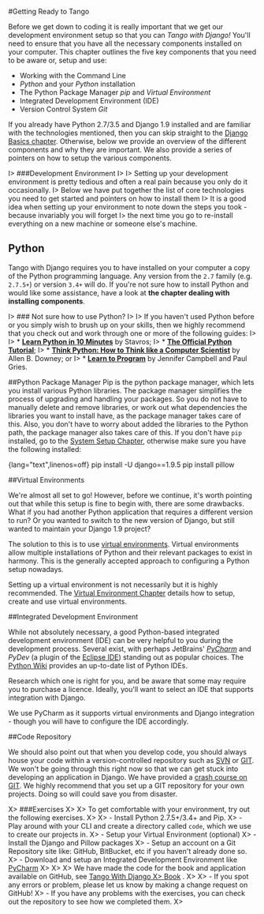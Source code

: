 #Getting Ready to Tango

Before we get down to coding it is really important that we get our development environment setup so that you can *Tango with Django!* You'll need to ensure that you have all the necessary components installed on your computer. This chapter outlines the five key components that you need to be aware or, setup and use:

* Working with the Command Line
* *Python* and your *Python* installation
* The Python Package Manager *pip* and *Virtual Environment* 
* Integrated Development Environment (IDE)
* Version Control System *Git* 


If you already have Python 2.7/3.5 and Django 1.9 installed and are familiar with the technologies mentioned, then you can skip straight to the [Django Basics chapter](#chapter-django-basics). Otherwise, below we provide an overview of the different components and why they are important. We also provide a series of pointers on how to setup the various components.


I> ###Development Environment 
I>
I> Setting up your development environment is pretty tedious and often a real pain because you only do it occasionally. 
I> Below we have put together the list of core technologies you need to get started and pointers on how to install them
I> It is a good idea when setting up your environment to note down the steps you took - because invariably you will forget I> the next time you go to re-install everything on a new machine or someone else's machine.


## Python
Tango with Django requires you to have installed on your computer a copy of the Python programming language. Any version from the `2.7` family (e.g. `2.7.5+`) or version `3.4+` will do. If you're not sure how to install Python and would like some assistance, have a look at **the chapter dealing with installing components**.

I> ### Not sure how to use Python?
I>
I> If you haven't used Python before or you simply wish to brush up on your skills, then we highly recommend that you check out and work through one or more of the following guides:
I> 
I> * [**Learn Python in 10 Minutes**](http://www.korokithakis.net/tutorials/python/) by Stavros;
I> * [**The Official Python Tutorial**](http://docs.python.org/2/tutorial/);
I> * [**Think Python: How to Think like a Computer Scientist**](http://www.greenteapress.com/thinkpython/) by Allen B. Downey; or
I> * [**Learn to Program**](https://www.coursera.org/course/programming1) by Jennifer Campbell and Paul Gries.


##Python Package Manager 
Pip is the python package manager, which lets you install various Python libraries. The package manager simplifies the process of upgrading and handling your packages. So you do not have to manually delete and remove libraries, or work out what dependencies the libraries you want to install have, as the package manager takes care of this. Also, you don't have to worry about added the libraries to the Python path, the package manager also takes care of this. If you don't have `pip` installed, go to the [System Setup Chapter](#chapter-system-setup), otherwise make sure you have the following installed:

{lang="text",linenos=off}
	pip install -U django==1.9.5
	pip install pillow


##Virtual Environments

We're almost all set to go! However, before we continue, it's worth
pointing out that while this setup is fine to begin with, there are some
drawbacks. What if you had another Python application that requires a
different version to run? Or you wanted to switch to the new version of
Django, but still wanted to maintain your Django 1.9 project?

The solution to this is to use [virtual
environments](http://simononsoftware.com/virtualenv-tutorial/). Virtual
environments allow multiple installations of Python and their relevant
packages to exist in harmony. This is the generally accepted approach to
configuring a Python setup nowadays. 

Setting up a virtual environment is not necessarily but it is highly recommended. The [Virtual Environment Chapter](#chapter-virtual-environments) details how to setup, create and use virtual environments.


##Integrated Development Environment

While not absolutely necessary, a good Python-based integrated
development environment (IDE) can be very helpful to you during the
development process. Several exist, with perhaps JetBrains'
[*PyCharm*](http://www.jetbrains.com/pycharm/) and *PyDev* (a plugin of
the [Eclipse IDE](http://www.eclipse.org/downloads/)) standing out as
popular choices. The [Python
Wiki](http://wiki.python.org/moin/IntegratedDevelopmentEnvironments)
provides an up-to-date list of Python IDEs.

Research which one is right for you, and be aware that some may require
you to purchase a licence. Ideally, you'll want to select an IDE that
supports integration with Django.  

We use PyCharm as it supports virtual environments and Django
integration - though you will have to configure the IDE accordingly.

##Code Repository

We should also point out that when you develop code, you should always
house your code within a version-controlled repository such as
[SVN](http://subversion.tigris.org/) or [GIT](http://git-scm.com/). We
won't be going through this right now so that we can get stuck into
developing an application in Django. We have provided a
[crash course on GIT](#chapter-git). We highly recommend that you
set up a GIT repository for your own projects. Doing so will could save you
from disaster.

X> ###Exercises
X> 
X> To get comfortable with your environment, try out the following exercises.
X> 
X>  -   Install Python 2.7.5+/3.4+ and Pip.
X>  -   Play around with your CLI and create a directory called `code`,  which we use to create our projects in.
X>  -   Setup your Virtual Environment (optional)
X>  -   Install the Django and Pillow packages
X>  -   Setup an account on a Git Repository site like: GitHub, BitBucket, etc if you haven't already done so.
X>  -   Download and setup an Integrated Development Environment like [PyCharm](https://www.jetbrains.com/pycharm/)
X> 
X> 
X>  We have made the code for the book and application available on GitHub, see [Tango With Django 
X>  Book](https://github.com/leifos/tango_with_django_19/) .
X> 
X>  -   If you spot any errors or problem, please let us know by making a change request on GitHub!
X>  -   If you have any problems with the exercises, you can check out the repository to see how we completed them.
X> 


